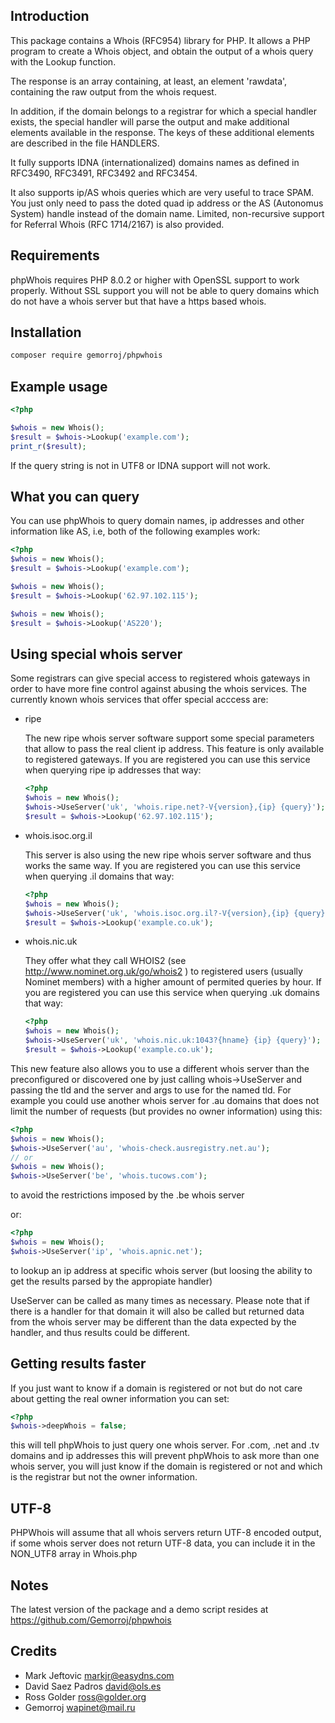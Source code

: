 Introduction
------------

This package contains a Whois (RFC954) library for PHP. It allows
a PHP program to create a Whois object, and obtain the output of
a whois query with the Lookup function.

The response is an array containing, at least, an element 'rawdata',
containing the raw output from the whois request.

In addition, if the domain belongs to a registrar for which a special
handler exists, the special handler will parse the output and make
additional elements available in the response. The keys of these
additional elements are described in the file HANDLERS.

It fully supports IDNA (internationalized) domains names as
defined in RFC3490, RFC3491, RFC3492 and RFC3454.

It also supports ip/AS whois queries which are very useful to trace
SPAM. You just only need to pass the doted quad ip address or the
AS (Autonomus System) handle instead of the domain name. Limited,
non-recursive support for Referral Whois (RFC 1714/2167) is also
provided.

Requirements
------------

phpWhois requires PHP 8.0.2 or higher with OpenSSL support to
work properly. Without SSL support you will not be able to
query domains which do not have a whois server but that have
a https based whois.

Installation
------------
```bash
composer require gemorroj/phpwhois
```

Example usage
-------------
```php
<?php

$whois = new Whois();
$result = $whois->Lookup('example.com');
print_r($result);
```

If the query string is not in UTF8 or IDNA support will not work.

What you can query
------------------

You can use phpWhois to query domain names, ip addresses and
other information like AS, i.e, both of the following examples
work:
```php
<?php
$whois = new Whois();
$result = $whois->Lookup('example.com');

$whois = new Whois();
$result = $whois->Lookup('62.97.102.115');

$whois = new Whois();
$result = $whois->Lookup('AS220');
```

Using special whois server
--------------------------

Some registrars can give special access to registered whois gateways
in order to have more fine control against abusing the whois services.
The currently known whois services that offer special acccess are:

- ripe

  The new ripe whois server software support some special parameters
  that allow to pass the real client ip address. This feature is only
  available to registered gateways. If you are registered you can use
  this service when querying ripe ip addresses that way:
  ```php
  <?php
  $whois = new Whois();
  $whois->UseServer('uk', 'whois.ripe.net?-V{version},{ip} {query}');
  $result = $whois->Lookup('62.97.102.115');
  ```

- whois.isoc.org.il

  This server is also using the new ripe whois server software and
  thus works the same way. If you are registered you can use this service
  when querying .il domains that way:
  ```php
  <?php
  $whois = new Whois();
  $whois->UseServer('uk', 'whois.isoc.org.il?-V{version},{ip} {query}');
  $result = $whois->Lookup('example.co.uk');
  ```

- whois.nic.uk

  They offer what they call WHOIS2 (see http://www.nominet.org.uk/go/whois2 )
  to registered users (usually Nominet members) with a higher amount of
  permited queries by hour. If you are registered you can use this service
  when querying .uk domains that way:
  ```php
  <?php
  $whois = new Whois();
  $whois->UseServer('uk', 'whois.nic.uk:1043?{hname} {ip} {query}');
  $result = $whois->Lookup('example.co.uk');
  ```

This new feature also allows you to use a different whois server than
the preconfigured or discovered one by just calling whois->UseServer
and passing the tld and the server and args to use for the named tld.
For example you could use another whois server for .au domains that
does not limit the number of requests (but provides no owner 
information) using this:

```php
<?php
$whois = new Whois();
$whois->UseServer('au', 'whois-check.ausregistry.net.au');
// or
$whois = new Whois();
$whois->UseServer('be', 'whois.tucows.com');
```

to avoid the restrictions imposed by the .be whois server

or:

```php
<?php
$whois = new Whois();
$whois->UseServer('ip', 'whois.apnic.net');
```

to lookup an ip address at specific whois server (but loosing the
ability to get the results parsed by the appropiate handler)

UseServer can be called as many times as necessary. Please note that
if there is a handler for that domain it will also be called but
returned data from the whois server may be different than the data
expected by the handler, and thus results could be different.

Getting results faster
----------------------

If you just want to know if a domain is registered or not but do not
care about getting the real owner information you can set:
```php
<?php
$whois->deepWhois = false;
```

this will tell phpWhois to just query one whois server. For .com, .net
and .tv domains and ip addresses this will prevent phpWhois to ask more
than one whois server, you will just know if the domain is registered
or not and which is the registrar but not the owner information.

UTF-8
-----

PHPWhois will assume that all whois servers return UTF-8 encoded output,
if some whois server does not return UTF-8 data, you can include it in
the NON_UTF8 array in Whois.php

Notes 
-----

The latest version of the package and a demo script resides at 
<https://github.com/Gemorroj/phpwhois>


Credits
-------

- Mark Jeftovic <markjr@easydns.com>
- David Saez Padros <david@ols.es>
- Ross Golder <ross@golder.org>
- Gemorroj <wapinet@mail.ru>
